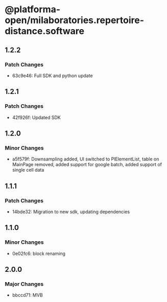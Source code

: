 # @platforma-open/milaboratories.repertoire-distance.software

## 1.2.2

### Patch Changes

- 63c9e46: Full SDK and python update

## 1.2.1

### Patch Changes

- 42f926f: Updated SDK

## 1.2.0

### Minor Changes

- a5f579f: Downsampling added, UI switched to PlElementList, table on MainPage removed, added support for google batch, added support of single cell data

## 1.1.1

### Patch Changes

- 14bde32: Migration to new sdk, updating dependencies

## 1.1.0

### Minor Changes

- 0e02fc6: block renaming

## 2.0.0

### Major Changes

- bbccd71: MVB
